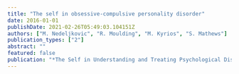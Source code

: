 ```yaml
---
title: "The self in obsessive-compulsive personality disorder"
date: 2016-01-01
publishDate: 2021-02-26T05:49:03.104151Z
authors: ["M. Nedeljkovic", "R. Moulding", "M. Kyrios", "S. Mathews"]
publication_types: ["2"]
abstract: ""
featured: false
publication: "*The Self in Understanding and Treating Psychological Disorders*"
---
```


